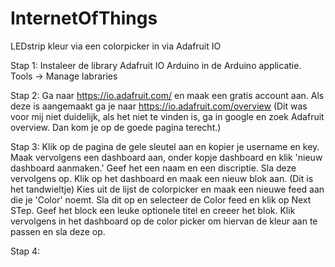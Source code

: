 # InternetOfThings

LEDstrip kleur via een colorpicker in via Adafruit IO


Stap 1: Instaleer de library Adafruit IO Arduino in de Arduino applicatie. Tools -> Manage labraries

Stap 2: Ga naar https://io.adafruit.com/ en maak een gratis account aan. Als deze is aangemaakt ga je naar https://io.adafruit.com/overview 
(Dit was voor mij niet duidelijk, als het niet te vinden is, ga in google en zoek Adafruit overview. Dan kom je op de goede pagina terecht.)

Stap 3: Klik op de pagina de gele sleutel aan en kopier je username en key. Maak vervolgens een dashboard aan, onder kopje dashboard en klik 'nieuw dashboard aanmaken.'
Geef het een naam en een discriptie. Sla deze vervolgens op. Klik op het dashboard en maak een nieuw blok aan. (Dit is het tandwieltje) Kies uit de lijst de colorpicker en maak een nieuwe feed aan die je 'Color' noemt. Sla dit op en selecteer de Color feed en klik op Next STep. Geef het block een leuke optionele titel en creeer het blok. Klik vervolgens in het dashboard op de color picker om hiervan de kleur aan te passen en sla deze op.

Stap 4:
